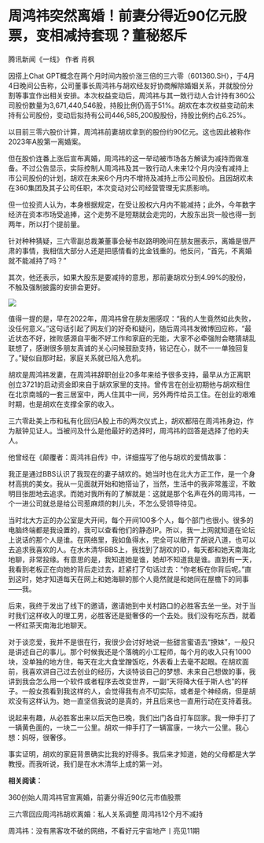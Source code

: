 # 周鸿祎突然离婚！前妻分得近90亿元股票，变相减持套现？董秘怒斥

腾讯新闻《一线》 作者 肖枫

因搭上Chat
GPT概念在两个月时间内股价涨三倍的三六零（601360.SH），于4月4日晚间公告称，公司董事长周鸿祎与胡欢经友好协商解除婚姻关系，并就股份分割等事宜作出相关安排。本次权益变动后，周鸿祎与其一致行动人合计持有360公司股份数量为3,671,440,546股，持股比例仍高于51%。胡欢在本次权益变动前未持有公司股份，变动后拟持有公司446,585,200股股份，持股比例约占6.25%。

以目前三零六股价计算，周鸿祎前妻胡欢拿到的股份约90亿元。这也因此被称作2023年A股第一离婚案。

但在股价连番上涨后宣布离婚，周鸿祎的这一举动被市场各方解读为减持而做准备。不过公告显示，实际控制人周鸿祎及其一致行动人未来12个月内没有减持上市公司股份的计划，胡欢在未来6个月内不增持及减持上市公司股份。且因胡欢未在360集团及其子公司任职，本次变动对公司经营管理无实质影响。

但一位投资人认为，本身根据规定，在受让股权六月内不能减持；此外，今年数字经济在资本市场受追捧，这个走势不是短期就会走完的，大股东出货一般也得一到两年，所以打个提前量。

针对种种猜疑，三六零副总裁兼董事会秘书赵路明晚间在朋友圈表示，离婚是很严肃的事情，我相信大部分人还是把感情看的比金钱重的。他反问，“首先，不离婚就不能减持了吗？”

其次，他还表示，如果大股东是要减持的意思，那前妻胡欢分到4.99%的股份，不触及强制披露的安排会更好。

![](https://inews.gtimg.com/news_bt/O3Gw41t7MiUSqjimFMEcsh4JlaslS0iRS5wvzw-4jR7gwAA/1000)

值得一提的是，早在2022年，周鸿祎曾在朋友圈感叹：“我的人生竟然如此失败，没任何意义。”这句话引起了网友们的好奇和疑问，随后周鸿祎发微博回应称，“最近状态不好，挫败感源自平衡不好工作和家庭的无能，大家不必牵强附会瞎猜胡乱联想了，感谢很多朋友真诚的关心问候鼓励支持，铭记在心，就不一一单独回复了。”疑似自那时起，家庭关系就已陷入危机。

胡欢是周鸿祎发妻，在周鸿祎辞职创业20多年来给予很多支持，最早从方正离职创立3721的启动资金即来自于胡欢家里的支持。曾传言在创业初期他与胡欢租住在北京南城的一套三居室中，两人住其中一间，另外两件给员工住。在创业的艰难时期，也是胡欢在支撑全家的收入。

三六零赴美上市和私有化回归A股上市的两次仪式上，胡欢都陪在周鸿祎身边，作为敲钟见证人。当被问及什么是他最好的选择时，周鸿祎的回答是选择了他的夫人。

他曾经在《颠覆者：周鸿祎自传》中，详细描写了他与胡欢的爱情故事：

我正是通过BBS认识了我现在的妻子胡欢的。她当时也在北大方正工作，是一个身材高挑的美女。我从一见面就开始和她搭讪了，当然，生活中的我非常羞涩，不敢明目张胆地去追求。而她对我所有的了解就是：这就是那个名声在外的周鸿祎，一个一进公司就总是给公司惹麻烦的刺儿头，不怎么受领导待见。

当时北大方正的办公室是大开间，每个开间100多个人，每个部门也很小。很多的电脑终端都是我设置的，我可以查看他们的静态IP。所以，我一上网就知道在论坛上说话的那个人是谁。在网络里，我如鱼得水，完全可以敞开了胡说八道，也可以去追求我喜欢的人。在水木清华BBS上，我找到了胡欢的ID，每天都和她天南海北地聊，非常投缘。有意思的是，我知道她是谁，她却不知道我是谁。直到有一天，我看到老板正在向她的背后走过去，赶紧打了句话过去：“你老板在你背后呢。”直到这时，她才知道每天在网上和她海聊的那个人竟然就是和她同在屋檐下的同事——我。

后来，我终于发出了线下的邀请，邀请她到中关村路口的必胜客去坐一坐。对于当时我们这样收入的理工男，必胜客还是挺奢侈的一个去处。我们没有吃东西，就着一杯红茶天南海北地聊天。

对于谈恋爱，我并不是很在行，我很少会讨好地说一些甜言蜜语去“撩妹”，一般只是讲述自己的事儿。那个时候我还是个落魄的小工程师，每个月的收入只有1000块，没单独的地方住，每天在北大食堂蹭饭吃，外表看上去毫不起眼。在胡欢面前，我喜欢讲自己过去创业的经历，大谈特谈自己的梦想、未来自己想做的事，我讲到我会怎么用一个软件或者程序去改变世界，一副“天将降大任于斯人也”的样子。一般女孩看到我这样的人，会觉得我有点不切实际，或者是个神经病，但是胡欢没有这样认为。她一直坚信我说的是真的，并且后来也一直用行动在支持着我。

说起来有趣，从必胜客出来以后天色已晚，我们出门各自打车回家。我一伸手打了一辆黄色面的，一块二一公里。胡欢一伸手打了一辆富康，一块六一公里。我心想：妈呀，很奢侈。

事实证明，胡欢的家庭背景确实比我的好得多。我后来才知道，她的父母都是大学教授。而我听说，我们是在水木清华上成的第一对。

**相关阅读：**

360创始人周鸿祎官宣离婚，前妻分得近90亿元市值股票

三六零回应周鸿祎胡欢离婚：私人关系调整 周鸿祎12个月不减持

周鸿祎：没有黑客攻不破的网络，不看好元宇宙地产丨亮见11期

